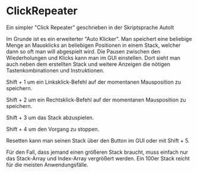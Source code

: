 # ClickRepeater
Ein simpler "Click Repeater" geschrieben in der Skriptsprache AutoIt

Im Grunde ist es ein erweiterter "Auto Klicker". Man speichert eine beliebige Menge an Mausklicks an beliebigen Positionen in einem Stack, welcher dann so oft man will abgespielt wird. Die Pausen zwischen den Wiederholungen und Klicks kann man im GUI einstellen. Dort sieht man auch neben dem erstellten Stack und weitere Anzeigen die nötigen Tastenkombinationen und Instruktionen. 

Shift + 1 um ein Linksklick-Befehl auf der momentanen Mausposition zu speichern.

Shift + 2 um ein Rechtsklick-Befehl auf der momentanen Mausposition zu speichern.

Shift + 3 um das Stack abzuspielen.

Shift + 4 um den Vorgang zu stoppen.

Resetten kann man seinen Stack über den Button im GUI oder mit Shift + 5.

Für den Fall, dass jemand einen größeren Stack braucht, muss einfach nur das Stack-Array und Index-Array vergrößert werden.
Ein 100er Stack reicht für die meisten Anwendungsfälle.
